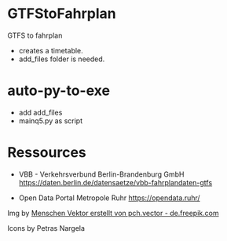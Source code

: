 # GTFStoFahrplan
 
GTFS to fahrplan

- creates a timetable.
- add_files folder is needed. 


# auto-py-to-exe

- add add_files
- mainq5.py as script


# Ressources
- VBB - Verkehrsverbund Berlin-Brandenburg GmbH
https://daten.berlin.de/datensaetze/vbb-fahrplandaten-gtfs

- Open Data Portal Metropole Ruhr
https://opendata.ruhr/


Img by <a href="https://de.freepik.com/vektoren/menschen">Menschen Vektor erstellt von pch.vector - de.freepik.com</a>

Icons by Petras Nargela